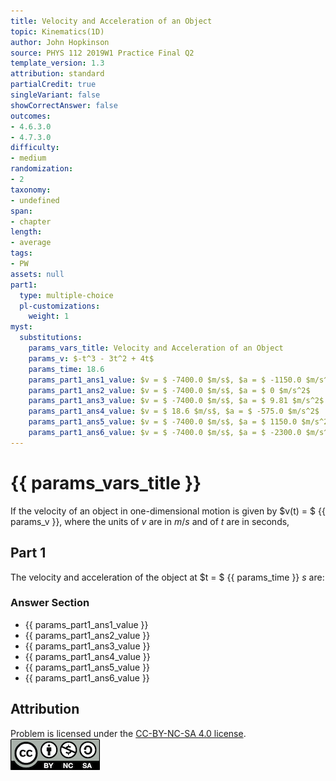 ```yaml
---
title: Velocity and Acceleration of an Object
topic: Kinematics(1D)
author: John Hopkinson
source: PHYS 112 2019W1 Practice Final Q2
template_version: 1.3
attribution: standard
partialCredit: true
singleVariant: false
showCorrectAnswer: false
outcomes:
- 4.6.3.0
- 4.7.3.0
difficulty:
- medium
randomization:
- 2
taxonomy:
- undefined
span:
- chapter
length:
- average
tags:
- PW
assets: null
part1:
  type: multiple-choice
  pl-customizations:
    weight: 1
myst:
  substitutions:
    params_vars_title: Velocity and Acceleration of an Object
    params_v: $-t^3 - 3t^2 + 4t$
    params_time: 18.6
    params_part1_ans1_value: $v = $ -7400.0 $m/s$, $a = $ -1150.0 $m/s^2$
    params_part1_ans2_value: $v = $ -7400.0 $m/s$, $a = $ 0 $m/s^2$
    params_part1_ans3_value: $v = $ -7400.0 $m/s$, $a = $ 9.81 $m/s^2$
    params_part1_ans4_value: $v = $ 18.6 $m/s$, $a = $ -575.0 $m/s^2$
    params_part1_ans5_value: $v = $ -7400.0 $m/s$, $a = $ 1150.0 $m/s^2$
    params_part1_ans6_value: $v = $ -7400.0 $m/s$, $a = $ -2300.0 $m/s^2$
---
```

# {{ params_vars_title }}
If the velocity of an object in one-dimensional motion is given by $v(t) = $ {{ params_v }}, where the units of $v$ are in $m/s$ and of $t$ are in seconds,

## Part 1

The velocity and acceleration of the object at $t = $ {{ params_time }} $s$ are:

### Answer Section

- {{ params_part1_ans1_value }}
- {{ params_part1_ans2_value }}
- {{ params_part1_ans3_value }}
- {{ params_part1_ans4_value }}
- {{ params_part1_ans5_value }}
- {{ params_part1_ans6_value }}

## Attribution

Problem is licensed under the [CC-BY-NC-SA 4.0 license](https://creativecommons.org/licenses/by-nc-sa/4.0/).<br> ![The Creative Commons 4.0 license requiring attribution-BY, non-commercial-NC, and share-alike-SA license.](https://raw.githubusercontent.com/firasm/bits/master/by-nc-sa.png)